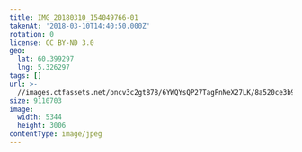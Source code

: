 ```yaml
---
title: IMG_20180310_154049766-01
takenAt: '2018-03-10T14:40:50.000Z'
rotation: 0
license: CC BY-ND 3.0
geo:
  lat: 60.399297
  lng: 5.326297
tags: []
url: >-
  //images.ctfassets.net/bncv3c2gt878/6YWQYsQP27TagFnNeX27LK/8a520ce3b9bfd2e736ac64f4bec63b90/img_20180310_154049766-01_40091448514_o
size: 9110703
image:
  width: 5344
  height: 3006
contentType: image/jpeg
---
```


